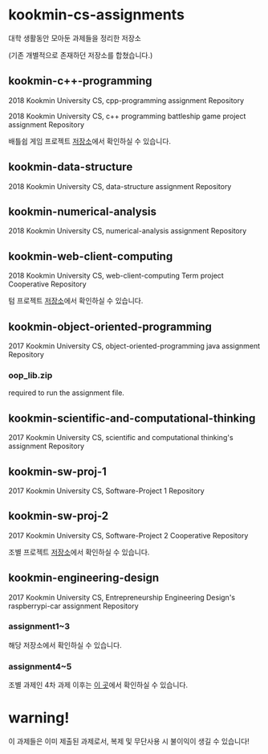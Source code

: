 # kookmin-cs-assignments
대학 생활동안 모아둔 과제들을 정리한 저장소

(기존 개별적으로 존재하던 저장소를 합쳤습니다.)

## kookmin-c++-programming

2018 Kookmin University CS, cpp-programming assignment Repository 

2018 Kookmin University CS, c++ programming battleship game project assignment Repository 

배틀쉽 게임 프로젝트 [저장소](https://github.com/minwook-shin/kookmin-cpp-battleship-project)에서 확인하실 수 있습니다.

## kookmin-data-structure

2018 Kookmin University CS, data-structure assignment Repository 

## kookmin-numerical-analysis

2018 Kookmin University CS, numerical-analysis assignment Repository 

## kookmin-web-client-computing

2018 Kookmin University CS, web-client-computing Term project Cooperative Repository 

텀 프로젝트 [저장소](https://github.com/minwook-shin/web-client-term-project)에서 확인하실 수 있습니다.

## kookmin-object-oriented-programming

2017 Kookmin University CS, object-oriented-programming java assignment Repository 

### oop_lib.zip

required to run the assignment file.

## kookmin-scientific-and-computational-thinking

2017 Kookmin University CS, scientific and computational thinking's assignment Repository 

## kookmin-sw-proj-1

2017 Kookmin University CS, Software-Project 1 Repository 

## kookmin-sw-proj-2

2017 Kookmin University CS, Software-Project 2 Cooperative Repository 

조별 프로젝트 [저장소](https://github.com/minwook-shin/kookmin-sw-proj2-2)에서 확인하실 수 있습니다.

## kookmin-engineering-design

2017 Kookmin University CS, Entrepreneurship Engineering Design's raspberrypi-car assignment Repository

### assignment1~3

해당 저장소에서 확인하실 수 있습니다.

### assignment4~5

조별 과제인 4차 과제 이후는 [이 곳](https://github.com/minwook-shin/kookmin-pi-car-assignment-4-and-5)에서 확인하실 수 있습니다.

# warning!
이 과제들은 이미 제출된 과제로서, 복제 및 무단사용 시 불이익이 생길 수 있습니다!
